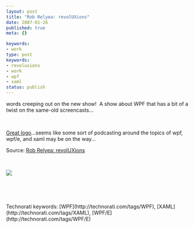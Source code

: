 ```yaml
---
layout: post
title: "Rob Relyea: revolUXions"
date: 2007-01-26
published: true
meta: {}

keywords:
- work
type: post
keywords:
- revoluxions
- work
- wpf
- xaml
status: publish
---
```



words creeping out on the new show!  A show about WPF that has a bit of a twist on the same-old screencasts...



 

<!-- blockquote  -->

[Great logo](http://blog.andyeick.com/2007/01/25/blogging+The+RevolUXions.aspx)...seems like some sort of podcasting around the topics of wpf, wpf/e, and xaml may be on the way...

<!-- endblockquote  -->

Source: [Rob Relyea: revolUXions](http://rrelyea.spaces.live.com/blog/cns!167AD7A5AB58D5FE!1601.entry)



 



[![](http://blog.andyeick.com/content/binary/WindowsLiveWriter/RobRelyearevolUXions_CB89/rux_small%5B5%5D.jpg)](http://ux.nukeation.com)



 



 

<div class="wlWriterSmartContent">Technorati keywords: [WPF](http://technorati.com/tags/WPF), [XAML](http://technorati.com/tags/XAML), [WPF/E](http://technorati.com/tags/WPF/E)</div>
